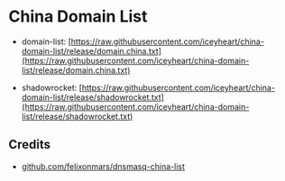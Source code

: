# China Domain List

* domain-list: [https://raw.githubusercontent.com/iceyheart/china-domain-list/release/domain.china.txt](https://raw.githubusercontent.com/iceyheart/china-domain-list/release/domain.china.txt)

* shadowrocket: [https://raw.githubusercontent.com/iceyheart/china-domain-list/release/shadowrocket.txt](https://raw.githubusercontent.com/iceyheart/china-domain-list/release/shadowrocket.txt)


## Credits

* [github.com/felixonmars/dnsmasq-china-list](https://github.com/felixonmars/dnsmasq-china-list)
